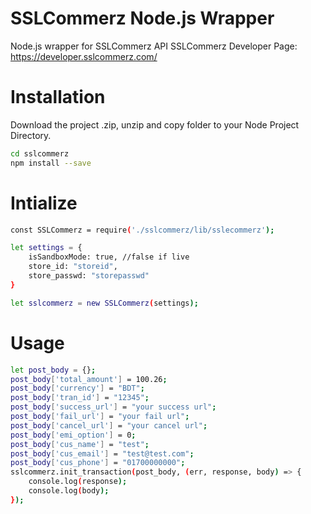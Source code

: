 # SSLCommerz Node.js Wrapper
Node.js wrapper for SSLCommerz API
SSLCommerz Developer Page: https://developer.sslcommerz.com/

# Installation
Download the project .zip, unzip and copy folder to your Node Project Directory.
```sh
cd sslcommerz
npm install --save
``` 

# Intialize
```sh
const SSLCommerz = require('./sslcommerz/lib/sslecommerz');

let settings = {
    isSandboxMode: true, //false if live
    store_id: "storeid",
    store_passwd: "storepasswd"
}

let sslcommerz = new SSLCommerz(settings);

```

# Usage
```sh
let post_body = {};
post_body['total_amount'] = 100.26;
post_body['currency'] = "BDT";
post_body['tran_id'] = "12345";
post_body['success_url'] = "your success url";
post_body['fail_url'] = "your fail url";
post_body['cancel_url'] = "your cancel url";
post_body['emi_option'] = 0;
post_body['cus_name'] = "test";
post_body['cus_email'] = "test@test.com";
post_body['cus_phone'] = "01700000000";
sslcommerz.init_transaction(post_body, (err, response, body) => {
    console.log(response);
    console.log(body);
});
```
